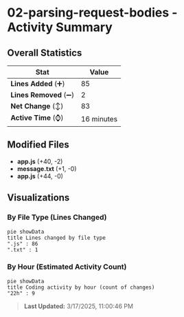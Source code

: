 # 02-parsing-request-bodies - Activity Summary 

## Overall Statistics

| Stat                   | Value                                                             |
| ---------------------- | ----------------------------------------------------------------- |
| **Lines Added** (➕)   | 85                                          |
| **Lines Removed** (➖) | 2                                        |
| **Net Change** (↕)    | 83                |
| **Active Time** (⌚)   | 16 minutes |


## Modified Files
- **app.js** (+40, -2)
- **message.txt** (+1, -0)
- **app.js** (+44, -0)

## Visualizations

### By File Type (Lines Changed)

```mermaid
pie showData
title Lines changed by file type
".js" : 86
".txt" : 1
```

### By Hour (Estimated Activity Count)

```mermaid
pie showData
title Coding activity by hour (count of changes)
"22h" : 9
```


> **Last Updated:** 3/17/2025, 11:00:46 PM